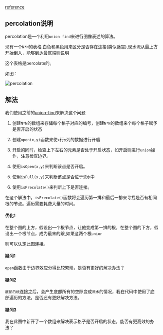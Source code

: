 [reference](http://coursera.cs.princeton.edu/algs4/assignments/percolation.html)

## percolation说明

percolation是一个利用`union find`来进行图像表述的算法。

现有一个`N*N`的表格,白色和黑色用来区分是否存在连接(类似迷宫),现水流从最上方开始倒入，能够到达最底端则说明

这个表格是percolate的。

如图：

![percolation](http://coursera.cs.princeton.edu/algs4/assignments/percolates.png)


## 解法

我们使用之前的[union-find](https://github.com/vinthony/vinthony.github.io/issues/4)来解决这个问题

1. 创建`N*N`的数组来存储每个格子对应的编号，创建`N*N`的数组来个每个格子赋予是否开启的状态

2. 创建`open(x,y)`函数来使`x`行`y`列的数据进行开启

3. 开启的同时，检查上下左右的元素是否处于开启状态，如开启则进行`union`操作，注意检查边界。

4. 使用`isOpen(x,y)`来判断该点是否开启。

5. 使用`isFull(x,y)`来判断该点是否位于`流水`中

6. 使用`isPrecolate()`来判断上下是否连接。

在这个解法中，`isPrecolate()`函数将会遍历第一排和最后一排来寻找是否有相同根的节点。遍历需要耗费大量的时间。

#### 优化1

在整个图的上方，假设出一个根节点，让他变成第一排的根，在整个图的下方，假设出一个根节点，成为最末的跟,如果这两个根`union`

则可以认定此图连接。

#### 疑问1

`open`函数由于边界效应分得比较繁琐，是否有更好的解决办法？

#### 疑问2

`底部的根`连接之后，会产生底部所有的空隙变成`流水`的情况，我在代码中使用了底部遍历的方法，是否还有更好解决方法。

#### 疑问3

我在此图中新开了一个数组来解决表示格子是否开启的状态，能否有更高效的办法？